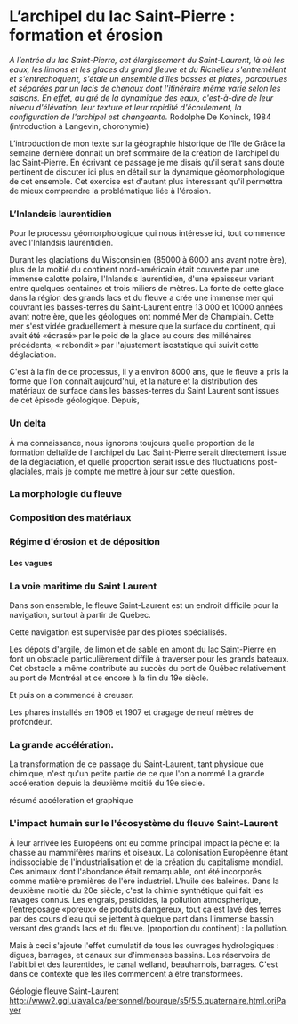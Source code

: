 # L’archipel du lac Saint-Pierre : formation et érosion

*A l’entrée du lac Saint-Pierre, cet élargissement du Saint-Laurent, là où les eaux, les limons et les glaces du grand fleuve et du Richelieu s'entremêlent et s'entrechoquent, s'étale un ensemble d'îles basses et plates, parcourues et séparées par un lacis de chenaux dont l'itinéraire même varie selon les saisons. En effet, au gré de la dynamique des eaux, c'est-à-dire de leur niveau d'élévation, leur texture et leur rapidité d'écoulement, la configuration de l'archipel est changeante.* Rodolphe De Koninck, 1984 (introduction à Langevin, choronymie) 

L’introduction de mon texte sur la géographie historique de l’île de Grâce la semaine dernière donnait un bref sommaire de la création de l’archipel du lac Saint-Pierre. En écrivant ce passage je me disais qu'il serait sans doute pertinent de discuter ici plus en détail sur la dynamique géomorphologique de cet ensemble. 
Cet exercise est d'autant plus interessant qu'il permettra de mieux comprendre la problématique liée à l'érosion. 

### L’Inlandsis laurentidien

Pour le processu géomorphologique qui nous intéresse ici, tout commence avec l'Inlandsis laurentidien. 

Durant les glaciations du Wisconsinien (85000 à 6000 ans avant notre ère), plus de la moitié du continent nord-américain était couverte par une immense calotte polaire, l'Inlandsis laurentidien, d'une épaisseur variant entre quelques centaines et trois miliers de mètres. La fonte de cette glace dans la région des grands lacs et du fleuve a crée une immense mer qui couvrant les basses-terres du Saint-Laurent entre 13 000 et 10000 années avant notre ère, que les géologues ont nommé Mer de Champlain. Cette mer s'est vidée graduellement à mesure que la surface du continent, qui avait été «écrasé» par le poid de la glace au cours des millénaires précédents, « rebondit » par l'ajustement isostatique qui suivit cette déglaciation. 

C'est à la fin de ce processus, il y a environ 8000 ans, que le fleuve a pris la forme que l'on connaît aujourd'hui, et la nature et la distribution des matériaux de surface dans les basses-terres du Saint Laurent sont issues de cet épisode géologique. Depuis,

### Un delta

À ma connaissance, nous ignorons toujours quelle proportion de la formation deltaïde de l'archipel du Lac Saint-Pierre serait directement issue de la déglaciation, et quelle proportion serait issue des fluctuations post-glaciales, mais je compte me mettre à jour sur cette question.

### La morphologie du fleuve



### Composition des matériaux

### Régime d'érosion et de déposition

#### Les vagues


### La voie maritime du Saint Laurent

Dans son ensemble, le fleuve Saint-Laurent est un endroit difficile pour la navigation, surtout à partir de Québec. 

Cette navigation est supervisée par des pilotes spécialisés.

Les dépots d'argile, de limon et de sable en amont du lac Saint-Pierre en font un obstacle particulièrement diffile à traverser pour les grands bateaux.
Cet obstacle a même contributé au succès du port de Québec relativement au port de Montréal et ce encore à la fin du 19e siècle. 

Et puis on a commencé à creuser.  

Les phares installés en 1906 et 1907 et dragage de neuf mètres de profondeur.

### La grande accélération. 

La transformation de ce passage du Saint-Laurent, tant physique que chimique, n'est qu'un petite partie de ce que l'on a nommé La grande accéleration depuis la deuxième moitié du 19e siècle. 

résumé accéleration et graphique

### L'impact humain sur le l'écosystème du fleuve Saint-Laurent

À leur arrivée les Européens ont eu comme principal impact la pêche et la chasse au mammifères marins et oiseaux. La colonisation Européenne étant indissociable de l'industrialisation et de la création du capitalisme mondial. Ces animaux dont l'abondance était remarquable, ont été incorporés comme matière premières de l'ère industriel. L'huile des baleines. Dans la deuxième moitié du 20e siècle, c'est la chimie synthétique qui fait les ravages connus. Les engrais, pesticides, la pollution atmosphérique, l'entreposage «poreux» de produits dangereux, tout ça est lavé des terres par des cours d'eau qui se jettent à quelque part dans l'immense bassin versant des grands lacs et du fleuve. [proportion du continent] : la pollution.

Mais à ceci s'ajoute l'effet cumulatif de tous les ouvrages hydrologiques : digues, barrages, et canaux sur d'immenses bassins. Les réservoirs de l'abitibi et des laurentides, le canal welland, beauharnois, barrages. C'est dans ce contexte que les îles commencent à être transformées. 










Géologie fleuve Saint-Laurent
http://www2.ggl.ulaval.ca/personnel/bourque/s5/5.5.quaternaire.html.oriPayer  

